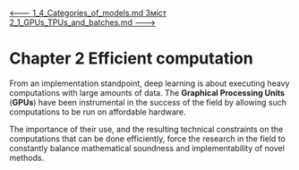 [<---  1_4_Categories_of_models.md ](1_4_Categories_of_models.md)         [Зміст](README.md)          [2_1_GPUs_TPUs_and_batches.md    --->](2_1_GPUs_TPUs_and_batches.md) 

# Chapter 2 Efficient computation

From an implementation standpoint, deep learning is about executing heavy computations with large amounts of data. The **Graphical Processing Units** (**GPUs**) have been instrumental in the success
of the field by allowing such computations to be run on affordable hardware.

The importance of their use, and the resulting technical constraints on the computations that can be done efficiently, force the research in the field to constantly balance mathematical soundness and implementability of novel methods.